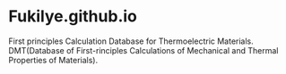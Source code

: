 # Fukilye.github.io
First principles Calculation Database for Thermoelectric Materials. DMT(Database of First-rinciples Calculations of Mechanical and Thermal Properties of Materials).
